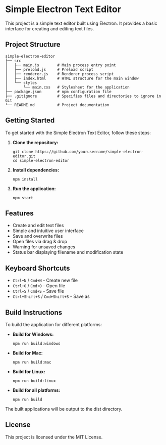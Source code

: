# Simple Electron Text Editor

This project is a simple text editor built using Electron. It provides a basic interface for creating and editing text files.

## Project Structure

```
simple-electron-editor
├── src
│   ├── main.js        # Main process entry point
│   ├── preload.js     # Preload script
│   ├── renderer.js    # Renderer process script
│   ├── index.html     # HTML structure for the main window
│   └── styles
│       └── main.css   # Stylesheet for the application
├── package.json       # npm configuration file
├── .gitignore         # Specifies files and directories to ignore in Git
└── README.md          # Project documentation
```

## Getting Started

To get started with the Simple Electron Text Editor, follow these steps:

1. **Clone the repository:**
   ```
   git clone https://github.com/yourusername/simple-electron-editor.git
   cd simple-electron-editor
   ```

2. **Install dependencies:**
   ```
   npm install
   ```

3. **Run the application:**
   ```
   npm start
   ```

## Features

- Create and edit text files
- Simple and intuitive user interface
- Save and overwrite files
- Open files via drag & drop
- Warning for unsaved changes
- Status bar displaying filename and modification state

## Keyboard Shortcuts

- `Ctrl+N` / `Cmd+N` - Create new file
- `Ctrl+O` / `Cmd+O` - Open file
- `Ctrl+S` / `Cmd+S` - Save file
- `Ctrl+Shift+S` / `Cmd+Shift+S` - Save as

## Build Instructions

To build the application for different platforms:

- **Build for Windows:**
  ```
  npm run build:windows
  ```

- **Build for Mac:**
  ```
  npm run build:mac
  ```

- **Build for Linux:**
  ```
  npm run build:linux
  ```

- **Build for all platforms:**
  ```
  npm run build
  ```

The built applications will be output to the dist directory.

## License

This project is licensed under the MIT License.